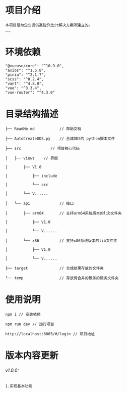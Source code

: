 # 项目介绍
    本项目是为企业提供高性价比it解决方案所建立的。
    、、、

# 环境依赖

``` 
"@vueuse/core": "^10.9.0",
"axios": "^1.6.8",
"pinia": "^2.1.7",
"scss": "^0.2.4",
"vant": "^4.8.8",
"vue": "^3.3.4",
"vue-router": "^4.3.0"
```


# 目录结构描述
    ├── ReadMe.md           // 帮助文档
    
    ├── AutoCreateDDS.py    // 合成DDS的 python脚本文件
    
    ├── src             // 项目核心代码
    
    │   ├── views    // 界面
    
    │       ├── V1.0
    
    │           ├── include
    
    │           └── src
    
    │       └── V......
    
    │   └── api             // 接口
    
    │       ├── arm64       // 支持arm64系统版本的lib文件夹
    
    │           ├── V1.0
    
    │           └── V......
    
    │       └── x86         // 支持x86系统版本的lib文件夹
    
    │           ├── V1.0
    
    │           └── V......
    
    ├── target              // 合成结果存放的文件夹
    
    └── temp                // 存放待合并的服务的服务文件夹

# 使用说明



``` 
npm i // 安装依赖

npm run dev // 运行项目

http://localhost:8003/#/login // 项目地址
```

# 版本内容更新
###### v1.0.0: 
    1.实现基本功能

 
